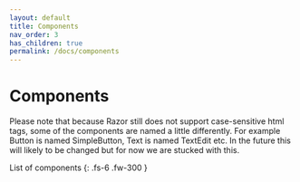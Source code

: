```yaml
---
layout: default
title: Components
nav_order: 3
has_children: true
permalink: /docs/components
---
```


# Components

Please note that because Razor still does not support case-sensitive html tags, some of the components are named a little differently. For example Button is named SimpleButton, Text is named TextEdit etc. In the future this will likely to be changed but for now we are stucked with this.

List of components
{: .fs-6 .fw-300 }
